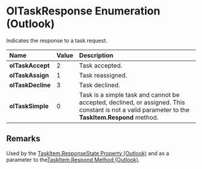 
# OlTaskResponse Enumeration (Outlook)

Indicates the response to a task request.



|**Name**|**Value**|**Description**|
|:-----|:-----|:-----|
| **olTaskAccept**|2|Task accepted.|
| **olTaskAssign**|1|Task reassigned.|
| **olTaskDecline**|3|Task declined.|
| **olTaskSimple**|0|Task is a simple task and cannot be accepted, declined, or assigned. This constant is not a valid parameter to the  **TaskItem.Respond** method.|

## Remarks

Used by the [TaskItem.ResponseState Property (Outlook)](91f1d4a1-f55b-7379-c1a8-c302bac25a6c.md) and as a parameter to the[TaskItem.Respond Method (Outlook)](1befabf7-262f-897a-d1dc-49be4e7ddf9b.md).

